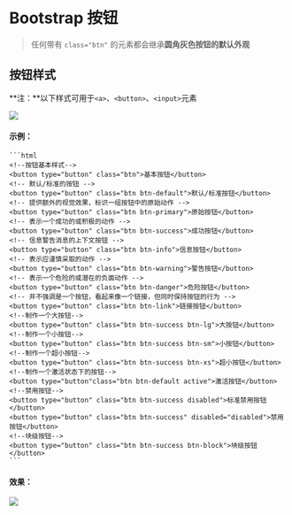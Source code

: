 # Bootstrap 按钮

> 任何带有 `class="btn"` 的元素都会继承**圆角灰色按钮的默认外观**

## 按钮样式

**注：**以下样式可用于`<a>`、`<button>`、`<input>`元素

![](https://i.imgur.com/6PleL4t.png)
<!--<img src="example_image/btn-design.png" alt="按钮样式">-->

#### 示例：
	
	```html
	<!--按钮基本样式-->
	<button type="button" class="btn">基本按钮</button>
	<!-- 默认/标准的按钮 -->
	<button type="button" class="btn btn-default">默认/标准按钮</button>
	<!-- 提供额外的视觉效果，标识一组按钮中的原始动作 -->
	<button type="button" class="btn btn-primary">原始按钮</button>
	<!-- 表示一个成功的或积极的动作 -->
	<button type="button" class="btn btn-success">成功按钮</button>
	<!-- 信息警告消息的上下文按钮 -->
	<button type="button" class="btn btn-info">信息按钮</button>
	<!-- 表示应谨慎采取的动作 -->
	<button type="button" class="btn btn-warning">警告按钮</button>
	<!-- 表示一个危险的或潜在的负面动作 -->
	<button type="button" class="btn btn-danger">危险按钮</button>
	<!-- 并不强调是一个按钮，看起来像一个链接，但同时保持按钮的行为 -->
	<button type="button" class="btn btn-link">链接按钮</button>
	<!--制作一个大按钮-->
	<button type="button" class="btn btn-success btn-lg">大按钮</button>
	<!--制作一个小按钮-->
	<button type="button" class="btn btn-success btn-sm">小按钮</button>
	<!--制作一个超小按钮-->
	<button type="button" class="btn btn-success btn-xs">超小按钮</button>
	<!--制作一个激活状态下的按钮-->
	<button type="button"class="btn btn-default active">激活按钮</button>
	<!--禁用按钮-->
	<button type="button" class="btn btn-success disabled">标准禁用按钮</button>
	<button type="button" class="btn btn-success" disabled="disabled">禁用按钮</button>
	<!--块级按钮-->
	<button type="button" class="btn btn-success btn-block">块级按钮</button>
	```
#### 效果：

![](https://i.imgur.com/AzUqxuv.jpg)
<!--<img src="example_image/btn-effect.jpg" alt="按钮样式效果">-->

